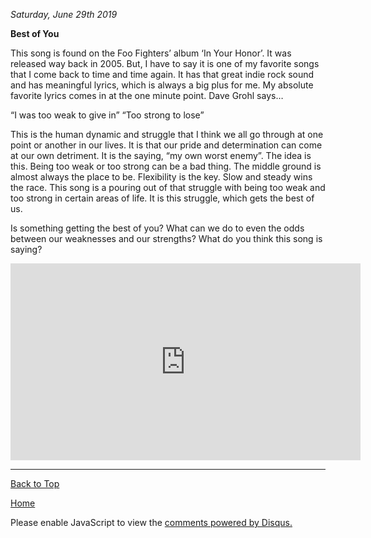 <i> Saturday, June 29th 2019 </i>

<b> Best of You </b>

This song is found on the Foo Fighters’ album ‘In Your Honor’. It was released way back in 2005. But, I have to say it is one of my favorite songs that I come back to time and time again. It has that great indie rock sound and has meaningful lyrics, which is always a big plus for me. My absolute favorite lyrics comes in at the one minute point. Dave Grohl says…

“I was too weak to give in”
“Too strong to lose”

This is the human dynamic and struggle that I think we all go through at one point or another in our lives. It is that our pride and determination can come at our own detriment. It is the saying, “my own worst enemy”. The idea is this. Being too weak or too strong can be a bad thing. The middle ground is almost always the place to be. Flexibility is the key. Slow and steady wins the race. This song is a pouring out of that struggle with being too weak and too strong in certain areas of life. It is this struggle, which gets the best of us.

Is something getting the best of you? What can we do to even the odds between our weaknesses and our strengths? What do you think this song is saying?

<iframe width="560" height="315" src="https://www.youtube.com/embed/h_L4Rixya64?start=60" frameborder="0" allow="accelerometer; autoplay; encrypted-media; gyroscope; picture-in-picture" allowfullscreen></iframe>

* * *


<a href="https://shea08.github.io/bestofyou">Back to Top</a>

[Home](./)

<div id="disqus_thread"></div>
<script>

/**
*  RECOMMENDED CONFIGURATION VARIABLES: EDIT AND UNCOMMENT THE SECTION BELOW TO INSERT DYNAMIC VALUES FROM YOUR PLATFORM OR CMS.
*  LEARN WHY DEFINING THESE VARIABLES IS IMPORTANT: https://disqus.com/admin/universalcode/#configuration-variables*/
/*
var disqus_config = function () {
this.page.url = "https://shea08.github.io/bestofyou";  // Replace PAGE_URL with your page's canonical URL variable
this.page.identifier = "/bestofyou/"; // Replace PAGE_IDENTIFIER with your page's unique identifier variable
};
*/
(function() { // DON'T EDIT BELOW THIS LINE
var d = document, s = d.createElement('script');
s.src = 'https://shea08.disqus.com/embed.js';
s.setAttribute('data-timestamp', +new Date());
(d.head || d.body).appendChild(s);
})();
</script>
<noscript>Please enable JavaScript to view the <a href="https://disqus.com/?ref_noscript">comments powered by Disqus.</a></noscript>
                            


